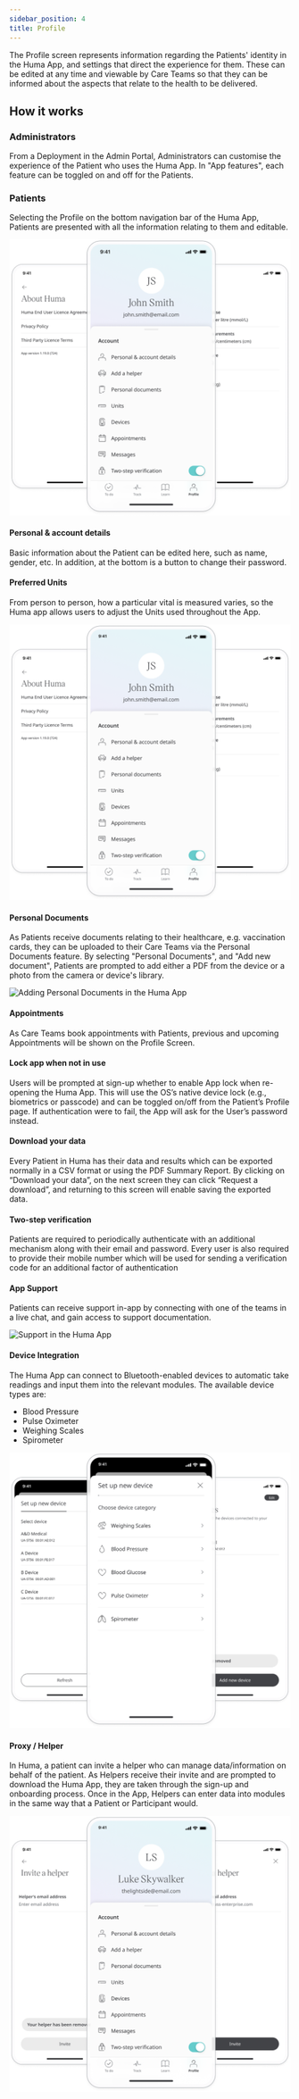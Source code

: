 ```yaml
---
sidebar_position: 4
title: Profile
---
```


The Profile screen represents information regarding the Patients' identity in the Huma App, and settings that direct the experience for them. These can be edited at any time and viewable by Care Teams so that they can be informed about the aspects that relate to the health to be delivered.

## How it works


### Administrators

From a Deployment in the Admin Portal, Administrators can customise the experience of the Patient who uses the Huma App. In "App features", each feature can be toggled on and off for the Patients.

<!-- ![Activating features in the Admin Portal]() -->

### Patients

Selecting the Profile on the bottom navigation bar of the Huma App, Patients are presented with all the information relating to them and editable.

![Profile screen in the Huma App](./assets/profile.png)

#### Personal & account details

Basic information about the Patient can be edited here, such as name, gender, etc. In addition, at the bottom is a button to change their password.

#### Preferred Units

From person to person, how a particular vital is measured varies, so the Huma app allows users to adjust the Units used throughout the App.

![Preferred units in the Huma App](./assets/preferred-units.png)

#### Personal Documents

As Patients receive documents relating to their healthcare, e.g. vaccination cards, they can be uploaded to their Care Teams via the Personal Documents feature. By selecting "Personal Documents", and "Add new document", Patients are prompted to add either a PDF from the device or a photo from the camera or device's library.

![Adding Personal Documents in the Huma App](./assets/personal-documents.svg)

#### Appointments

As Care Teams book appointments with Patients, previous and upcoming Appointments will be shown on the Profile Screen. 

<!-- ![Managing Appointments in the Huma App]() -->

#### Lock app when not in use

Users will be prompted at sign-up whether to enable App lock when re-opening the Huma App. This will use the OS’s native device lock (e.g., biometrics or passcode) and can be toggled on/off from the Patient’s Profile page. If authentication were to fail, the App will ask for the User’s password instead.

#### Download your data

Every Patient in Huma has their data and results which can be exported normally in a CSV format or using the PDF Summary Report. By clicking on “Download your data”, on the next screen they can click “Request a download”, and returning to this screen will enable saving the exported data.

#### Two-step verification

Patients are required to periodically authenticate with an additional mechanism along with their email and password. Every user is also required to provide their mobile number which will be used for sending a verification code for an additional factor of authentication

#### App Support

Patients can receive support in-app by connecting with one of the teams in a live chat, and gain access to support documentation.

![Support in the Huma App](./assets/support.svg)

#### Device Integration

The Huma App can connect to Bluetooth-enabled devices to automatic take readings and input them into the relevant modules. The available device types are:

- Blood Pressure
- Pulse Oximeter
- Weighing Scales
- Spirometer

![Adding a device in the Huma App](./assets/health-device-integration.png)

#### Proxy / Helper

In Huma, a patient can invite a helper who can manage data/information on behalf of the patient. As Helpers receive their invite and are prompted to download the Huma App, they are taken through the sign-up and onboarding process. Once in the App, Helpers can enter data into modules in the same way that a Patient or Participant would.

![Adding a helper in the Huma App](./assets/proxy-helper.png)